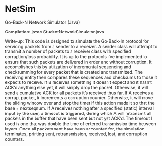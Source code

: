 NetSim
======

Go-Back-N Network Simulator (Java)

Compilation:
javac StudentNetworkSimulator.java

Write-up:
This code is designed to simulate the Go-Back-In protocol for servicing packets from a sender to a receiver. A sender class will attempt to transmit a number of packets to a receiver class with specified corruption/loss probability. It is up to the protocols I’ve implemented to ensure that such packets are delivered in order and without corruption. It accomplishes this by utilization of incremental sequencing and checksumming for every packet that is created and transmitted. The receiving entity then compares these sequences and checksums to those it expects to receive. If B receives something it doesn’t expect and it hasn’t ACK’d anything else yet, it will simply drop the packet. Otherwise, it will send a cumulative ACK for all packets it’s received thus far. If A receives a corrupt packet, it increments a corruption counter. Otherwise, it will move the sliding window over and stop the timer if this action made it so that the base = nextseqnum. If A receives nothing after a specified (static) interval input by the user, a timeout is triggered, during which A will retransmit all packets in the buffer that have been sent but not yet ACK’d. The timeout I used is one that was double the time of entered transmission time between layers. Once all packets sent have been accounted for, the simulation terminates, printing sent, retransmission, received, lost, and corruption counters.